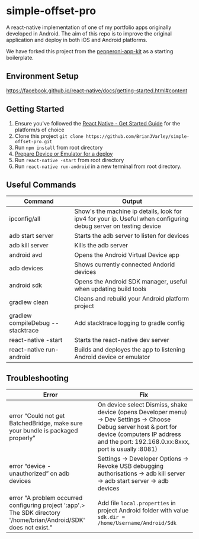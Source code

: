 # simple-offset-pro
A react-native implementation of one of my portfolio apps originally developed in Android.
The aim of this repo is to improve the original application and deploy in both iOS and Android platforms. 

We have forked this project from the [pepperoni-app-kit](https://github.com/futurice/pepperoni-app-kit) as a starting boilerplate.

## Environment Setup
https://facebook.github.io/react-native/docs/getting-started.html#content

## Getting Started

1. Ensure you've followed the [React Native - Get Started Guide](https://facebook.github.io/react-native/docs/getting-started.html) for the platform/s of choice
1. Clone this project `git clone https://github.com/BrianJVarley/simple-offset-pro.git`
1. Run `npm install` from root directory
1. [Prepare Device or Emulator for a deploy](https://developer.android.com/training/basics/firstapp/running-app.html) 
1. Run `react-native -start` from root directory
1. Run `react-native run-android` in a new terminal from root directory. 


## Useful Commands

| Command | Output |
| --- | --- |
| ipconfig/all | Show's the machine ip details, look for ipv4 for your ip. Useful when configuring debug server on testing device |
| adb start server | Starts the adb server to listen for devices|
| adb kill server | Kills the adb server|
| android avd | Opens the Android Virtual Device app |
| adb devices | Shows currently connected Andorid devices |
| android sdk | Opens the Android SDK manager, useful when updating build tools |
| gradlew clean | Cleans and rebuild your Android platform project |
| gradlew compileDebug --stacktrace | Add stacktrace logging to gradle config |
| react-native -start  | Starts the react-native dev server |
| react-native run-android | Builds and deployes the app to listening Android device or emulator |



## Troubleshooting

| Error | Fix |
| --- | --- |
| error “Could not get BatchedBridge, make sure your bundle is packaged properly” | On device select Dismiss, shake device (opens Developer menu) -> Dev Settings -> Choose Debug server host & port for device (computers IP address and the port: 192.168.0.xx:8xxx, port is usually :8081) |
| error “device - unauthorized” on adb devices | Settings -> Developer Options -> Revoke USB debugging authorisations -> adb kill server -> adb start server -> adb devices |
| error "A problem occurred configuring project ':app'.> The SDK directory '/home/brian/Android/SDK' does not exist." | Add file `local.properties` in project Android folder with value `sdk.dir = /home/Username/Android/Sdk` | 











